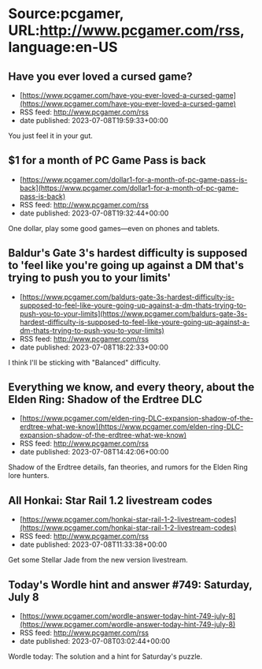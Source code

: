 # Source:pcgamer, URL:http://www.pcgamer.com/rss, language:en-US

## Have you ever loved a cursed game?
 - [https://www.pcgamer.com/have-you-ever-loved-a-cursed-game](https://www.pcgamer.com/have-you-ever-loved-a-cursed-game)
 - RSS feed: http://www.pcgamer.com/rss
 - date published: 2023-07-08T19:59:33+00:00

You just feel it in your gut.

## $1 for a month of PC Game Pass is back
 - [https://www.pcgamer.com/dollar1-for-a-month-of-pc-game-pass-is-back](https://www.pcgamer.com/dollar1-for-a-month-of-pc-game-pass-is-back)
 - RSS feed: http://www.pcgamer.com/rss
 - date published: 2023-07-08T19:32:44+00:00

One dollar, play some good games—even on phones and tablets.

## Baldur's Gate 3's hardest difficulty is supposed to 'feel like you're going up against a DM that's trying to push you to your limits'
 - [https://www.pcgamer.com/baldurs-gate-3s-hardest-difficulty-is-supposed-to-feel-like-youre-going-up-against-a-dm-thats-trying-to-push-you-to-your-limits](https://www.pcgamer.com/baldurs-gate-3s-hardest-difficulty-is-supposed-to-feel-like-youre-going-up-against-a-dm-thats-trying-to-push-you-to-your-limits)
 - RSS feed: http://www.pcgamer.com/rss
 - date published: 2023-07-08T18:22:33+00:00

I think I'll be sticking with "Balanced" difficulty.

## Everything we know, and every theory, about the Elden Ring: Shadow of the Erdtree DLC
 - [https://www.pcgamer.com/elden-ring-DLC-expansion-shadow-of-the-erdtree-what-we-know](https://www.pcgamer.com/elden-ring-DLC-expansion-shadow-of-the-erdtree-what-we-know)
 - RSS feed: http://www.pcgamer.com/rss
 - date published: 2023-07-08T14:42:06+00:00

Shadow of the Erdtree details, fan theories, and rumors for the Elden Ring lore hunters.

## All Honkai: Star Rail 1.2 livestream codes
 - [https://www.pcgamer.com/honkai-star-rail-1-2-livestream-codes](https://www.pcgamer.com/honkai-star-rail-1-2-livestream-codes)
 - RSS feed: http://www.pcgamer.com/rss
 - date published: 2023-07-08T11:33:38+00:00

Get some Stellar Jade from the new version livestream.

## Today's Wordle hint and answer #749: Saturday, July 8
 - [https://www.pcgamer.com/wordle-answer-today-hint-749-july-8](https://www.pcgamer.com/wordle-answer-today-hint-749-july-8)
 - RSS feed: http://www.pcgamer.com/rss
 - date published: 2023-07-08T03:02:44+00:00

Wordle today: The solution and a hint for Saturday's puzzle.

